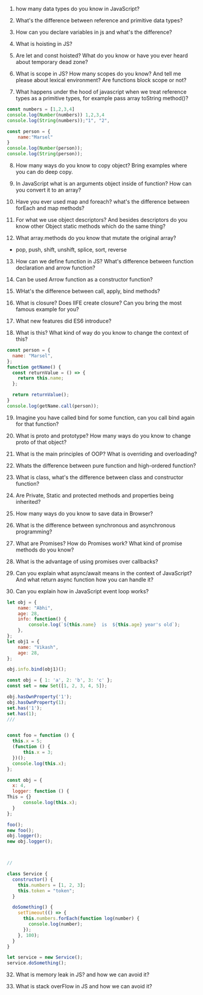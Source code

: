 1. how many data types do you know in JavaScript?
2. What's the difference between reference and primitive data types?
3. How can you declare variables in js and what's the difference?
4. What is hoisting in JS? 
5. Are let and const hoisted? What do you know or have you ever heard about temporary dead zone?


6. What is scope in JS? How many scopes do you know? And tell me please about lexical environment? Are functions block scope or not?

7. What happens under the hood of javascript when we treat reference types as a primitive types, for example pass array toString method()?

```javascript
const numbers = [1,2,3,4]
console.log(Number(numbers)) 1,2,3,4
console.log(String(numbers));"1", "2", 

const person = {
    name:"Marsel"
}
console.log(Number(person));
console.log(String(person));

```

8. How many ways do you know to copy object? Bring examples where you can do deep copy.

9. In JavaScript what is an arguments object inside of function? How can you convert it to an array?

10. Have you ever used map and foreach? what's the difference between forEach and map methods?

11. For what we use object descriptors? And besides descriptors do you know other Object static methods which do the same thing?

12. What array.methods do you know that mutate the original array?
- pop, push, shift, unshift, splice, sort, reverse

13. How can we define function in JS? What's difference between function declaration and arrow function?

14. Can be used Arrow function as a constructor function? 

15. WHat's the difference between call, apply, bind methods?

16. What is closure? Does IIFE create closure? Can you bring the most famous example for you?

17. What new features did ES6 introduce?

18. What is this? What kind of way do you know to change the context of this?

```js
const person = {
  name: "Marsel",
};
function getName() {
  const returnValue = () => {
    return this.name;
  };

  return returnValue();
}
console.log(getName.call(person));
```

19. Imagine you have called bind for some function, can you call bind again for that function?

20. What is proto and prototype? How many ways do you know to change proto of that object?

21. What is the main principles of OOP? What is overriding and overloading?

22. Whats the difference between pure function and high-ordered function?

23. What is class, what's the difference between class and constructor function?

24. Are Private, Static and protected methods and properties being inherited?

25. How many ways do you know to save data in Browser?

26. What is the difference between synchronous and asynchronous programming?

27. What are Promises? How do Promises work? What kind of promise methods do you know?

29. What is the advantage of using promises over callbacks?

30. Can you explain what async/await means in the context of JavaScript? And what return async function how you can handle it?

31. Can you explain how in JavaScript event loop works?


```js
let obj = {
    name: "Abhi",
    age: 28,
    info: function() {
        console.log(`${this.name}  is  ${this.age} year's old`);
    },
};
let obj1 = {
    name: "Vikash",
    age: 28,
};

obj.info.bind(obj1)();
```

```js
const obj = { 1: 'a', 2: 'b', 3: 'c' };
const set = new Set([1, 2, 3, 4, 5]);

obj.hasOwnProperty('1');
obj.hasOwnProperty(1);
set.has('1');
set.has(1);
///


const foo = function () {
  this.x = 5;
  (function () {
      this.x = 3;
  })();
  console.log(this.x);
};

const obj = {
  x: 4,
  logger: function () {
This = {}
      console.log(this.x);
  }
};

foo(); 
new foo(); 
obj.logger(); 
new obj.logger();



//

class Service {
  constructor() {
    this.numbers = [1, 2, 3];
    this.token = "token";
  }

  doSomething() {
    setTimeout(() => {
      this.numbers.forEach(function log(number) {
        console.log(number);
      });
    }, 100);
  }
}

let service = new Service();
service.doSomething();
```

32. What is memory leak in JS? and how we can avoid it?

33. What is stack overFlow in JS and how we can avoid it?








